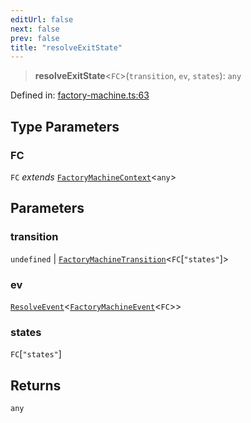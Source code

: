 ```yaml
---
editUrl: false
next: false
prev: false
title: "resolveExitState"
---
```


> **resolveExitState**\<`FC`\>(`transition`, `ev`, `states`): `any`

Defined in: [factory-machine.ts:63](https://github.com/WinstonFassett/matchina/blob/2d22b2187dda803854f54b63fe09d04bd833387d/src/factory-machine.ts#L63)

## Type Parameters

### FC

`FC` *extends* [`FactoryMachineContext`](/docs/src/content/docs/reference/interfaces/factorymachinecontext/)\<`any`\>

## Parameters

### transition

`undefined` | [`FactoryMachineTransition`](/docs/src/content/docs/reference/type-aliases/factorymachinetransition/)\<`FC`\[`"states"`\]\>

### ev

[`ResolveEvent`](/docs/src/content/docs/reference/type-aliases/resolveevent/)\<[`FactoryMachineEvent`](/docs/src/content/docs/reference/type-aliases/factorymachineevent/)\<`FC`\>\>

### states

`FC`\[`"states"`\]

## Returns

`any`
